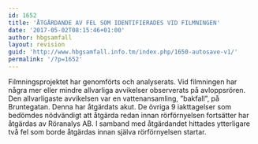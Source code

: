 ```yaml
---
id: 1652
title: 'ÅTGÄRDANDE AV FEL SOM IDENTIFIERADES VID FILMNINGEN'
date: '2017-05-02T08:15:46+01:00'
author: hbgsamfall
layout: revision
guid: 'http://www.hbgsamfall.info.tm/index.php/1650-autosave-v1/'
permalink: '/?p=1652'
---
```


Filmningsprojektet har genomförts och analyserats. Vid filmningen har några mer eller mindre allvarliga avvikelser observerats på avloppsrören. Den allvarligaste avvikelsen var en vattenansamling, ”bakfall”, på Bruntegatan. Denna har åtgärdats akut. De övriga 9 iakttagelser som bedömdes nödvändigt att åtgärda redan innan rörförnyelsen fortsätter har åtgärdas av Röranalys AB. I samband med åtgärdandet hittades ytterligare två fel som borde åtgärdas innan själva rörförnyelsen startar.